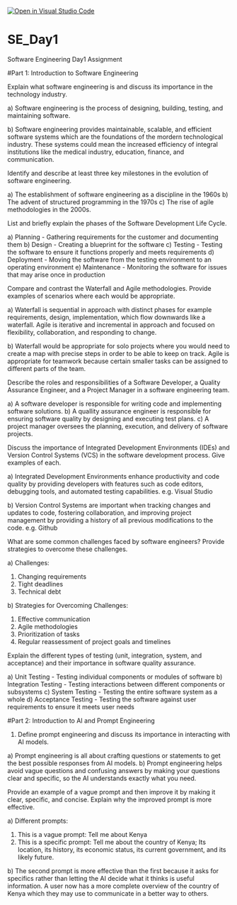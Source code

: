 [![Open in Visual Studio Code](https://classroom.github.com/assets/open-in-vscode-2e0aaae1b6195c2367325f4f02e2d04e9abb55f0b24a779b69b11b9e10269abc.svg)](https://classroom.github.com/online_ide?assignment_repo_id=18363969&assignment_repo_type=AssignmentRepo)
# SE_Day1
Software Engineering Day1 Assignment

#Part 1: Introduction to Software Engineering

Explain what software engineering is and discuss its importance in the technology industry.

a) Software engineering is the process of designing, building, testing, and maintaining software.

b) Software engineering provides maintainable, scalable, and efficient software systems which are the foundations of the mordern technological industry. These systems could mean the increased efficiency of integral institutions like the medical industry, education, finance, and communication.


Identify and describe at least three key milestones in the evolution of software engineering.

a) The establishment of software engineering as a discipline in the 1960s
b) The advent of structured programming in the 1970s
c) The rise of agile methodologies in the 2000s.


List and briefly explain the phases of the Software Development Life Cycle.

a) Planning - Gathering requirements for the customer and documenting them
b) Design - Creating a blueprint for the software
c) Testing - Testing the software to ensure it functions properly and meets requirements
d) Deployment - Moving the software from the testing environment to an operating environment
e) Maintenance - Monitoring the software for issues that may arise once in production


Compare and contrast the Waterfall and Agile methodologies. Provide examples of scenarios where each would be appropriate.

a)  Waterfall is sequential in approach with distinct phases for example requirements, design, implementation, which flow downwards like a waterfall. Agile is iterative and incremental in approach and focused on flexibility, collaboration, and responding to change.

b) Waterfall would be appropriate for solo projects where you would need to create a map with precise steps in order to be able to keep on track. Agile is appropriate for teamwork because certain smaller tasks can be assigned to different parts of the team.


Describe the roles and responsibilities of a Software Developer, a Quality Assurance Engineer, and a Project Manager in a software engineering team.

a) A software developer is responsible for writing code and implementing software solutions.
b) A quallity assurance engineer is responsible for ensuring software quality by designing and executing test plans.
c) A project manager oversees the planning, execution, and delivery of software projects.


Discuss the importance of Integrated Development Environments (IDEs) and Version Control Systems (VCS) in the software development process. Give examples of each.

a) Integrated Development Environments enhance productivity and code quality by providing developers with features such as code editors, debugging tools, and automated testing capabilities. e.g. Visual Studio

b) Version Control Systems are important when tracking changes and updates to code, fostering collaboration, and improving project management by providing a history of all previous modifications to the code. e.g. Github


What are some common challenges faced by software engineers? Provide strategies to overcome these challenges.

a) Challenges:
1. Changing requirements
2. Tight deadlines
3. Technical debt

b) Strategies for Overcoming Challenges:
1. Effective communication
2. Agile methodologies
3. Prioritization of tasks
4. Regular reassessment of project goals and timelines


Explain the different types of testing (unit, integration, system, and acceptance) and their importance in software quality assurance.

a) Unit Testing - Testing individual components or modules of software
b) Integration Testing - Testing interactions between different components or subsystems
c) System Testing - Testing the entire software system as a whole
d) Acceptance Testing - Testing the software against user requirements to ensure it meets user needs


#Part 2: Introduction to AI and Prompt Engineering


1. Define prompt engineering and discuss its importance in interacting with AI models.

a) Prompt engineering is all about crafting questions or statements to get the best possible responses from AI models.
b) Prompt engineering helps avoid vague questions and confusing answers by making your questions clear and specific, so the AI understands exactly what you need.


Provide an example of a vague prompt and then improve it by making it clear, specific, and concise. Explain why the improved prompt is more effective.

a) Different prompts:
1. This is a vague prompt: Tell me about Kenya
2. This is a specific prompt: Tell me about the country of Kenya; Its location, its history, its economic status, its current government, and its likely future.

b) The second prompt is more effective than the first because it asks for specifics rather than letting the AI decide what it thinks is useful information. A user now has a more complete overview of the country of Kenya which they may use to communicate in a better way to others. 


